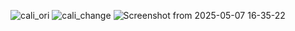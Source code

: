 ![cali_ori](https://github.com/user-attachments/assets/74dc7406-e163-4d92-8302-6673cbc66d61)
![cali_change](https://github.com/user-attachments/assets/d9ed9ae0-7bb9-401f-bcf9-6f8693c22af3)
![Screenshot from 2025-05-07 16-35-22](https://github.com/user-attachments/assets/0c5986ff-d2bc-49bb-b20c-1c96c6f2235b)
